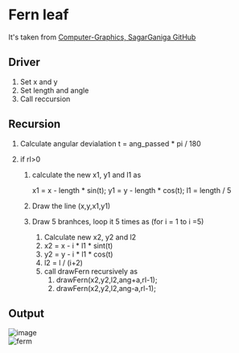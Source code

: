 # Fern leaf

It's taken from [Computer-Graphics, SagarGaniga GitHub](https://github.com/SagarGaniga/computer-graphics)
## Driver
1.	Set x and y
2. 	Set length and angle
3. 	Call reccursion

## Recursion
1.	Calculate angular devialation t = ang_passed * pi / 180

2. 	if rl>0

	1.	calculate the new x1, y1 and l1 as

		x1 = x - length * sin(t);
		y1 = y - length * cos(t);
		l1 = length / 5
	
	2. 	Draw the line (x,y,x1,y1)
	
	3. Draw 5 branhces, loop it 5 times as (for i = 1 to i =5)
		1.	Calculate new x2, y2 and l2
		2.	x2 = x - i * l1 * sint(t)
		3. 	y2 = y - i * l1 * cos(t)
		4. 	l2 = l / (i+2)
		5. 	call drawFern recursively as
			1.	drawFern(x2,y2,l2,ang+a,rl-1);
			2. 	drawFern(x2,y2,l2,ang-a,rl-1);
	
## Output

![image](https://user-images.githubusercontent.com/46064269/235468549-121cd07c-8984-469c-9f5d-cb4f0e133a4e.png) \
![ferm](https://user-images.githubusercontent.com/46064269/235468598-4d728483-071a-480c-884c-5da9ac146129.gif)

